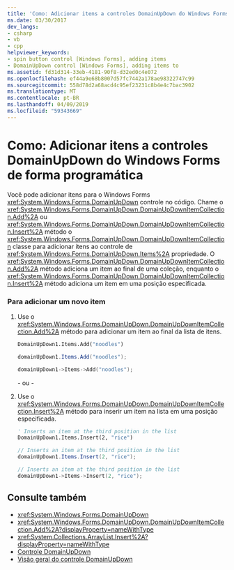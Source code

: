```yaml
---
title: 'Como: Adicionar itens a controles DomainUpDown do Windows Forms de forma programática'
ms.date: 03/30/2017
dev_langs:
- csharp
- vb
- cpp
helpviewer_keywords:
- spin button control [Windows Forms], adding items
- DomainUpDown control [Windows Forms], adding items to
ms.assetid: fd31d314-33eb-4181-90f8-d32ed0c4e072
ms.openlocfilehash: ef44a9e68b8007d57fc7442a178ae98322747c99
ms.sourcegitcommit: 558d78d2a68acd4c95ef23231c8b4e4c7bac3902
ms.translationtype: MT
ms.contentlocale: pt-BR
ms.lasthandoff: 04/09/2019
ms.locfileid: "59343669"
---
```

# <a name="how-to-add-items-to-windows-forms-domainupdown-controls-programmatically"></a>Como: Adicionar itens a controles DomainUpDown do Windows Forms de forma programática
Você pode adicionar itens para o Windows Forms <xref:System.Windows.Forms.DomainUpDown> controle no código. Chame o <xref:System.Windows.Forms.DomainUpDown.DomainUpDownItemCollection.Add%2A> ou <xref:System.Windows.Forms.DomainUpDown.DomainUpDownItemCollection.Insert%2A> método o <xref:System.Windows.Forms.DomainUpDown.DomainUpDownItemCollection> classe para adicionar itens ao controle de <xref:System.Windows.Forms.DomainUpDown.Items%2A> propriedade. O <xref:System.Windows.Forms.DomainUpDown.DomainUpDownItemCollection.Add%2A> método adiciona um item ao final de uma coleção, enquanto o <xref:System.Windows.Forms.DomainUpDown.DomainUpDownItemCollection.Insert%2A> método adiciona um item em uma posição especificada.  
  
### <a name="to-add-a-new-item"></a>Para adicionar um novo item  
  
1. Use o <xref:System.Windows.Forms.DomainUpDown.DomainUpDownItemCollection.Add%2A> método para adicionar um item ao final da lista de itens.  
  
    ```vb  
    DomainUpDown1.Items.Add("noodles")  
    ```  
  
    ```csharp  
    domainUpDown1.Items.Add("noodles");  
    ```  
  
    ```cpp  
    domainUpDown1->Items->Add("noodles");  
    ```  
  
     - ou -  
  
2. Use o <xref:System.Windows.Forms.DomainUpDown.DomainUpDownItemCollection.Insert%2A> método para inserir um item na lista em uma posição especificada.  
  
    ```vb  
    ' Inserts an item at the third position in the list  
    DomainUpDown1.Items.Insert(2, "rice")  
    ```  
  
    ```csharp  
    // Inserts an item at the third position in the list  
    domainUpDown1.Items.Insert(2, "rice");  
    ```  
  
    ```cpp  
    // Inserts an item at the third position in the list  
    domainUpDown1->Items->Insert(2, "rice");  
    ```  
  
## <a name="see-also"></a>Consulte também

- <xref:System.Windows.Forms.DomainUpDown>
- <xref:System.Windows.Forms.DomainUpDown.DomainUpDownItemCollection.Add%2A?displayProperty=nameWithType>
- <xref:System.Collections.ArrayList.Insert%2A?displayProperty=nameWithType>
- [Controle DomainUpDown](domainupdown-control-windows-forms.md)
- [Visão geral do controle DomainUpDown](domainupdown-control-overview-windows-forms.md)
